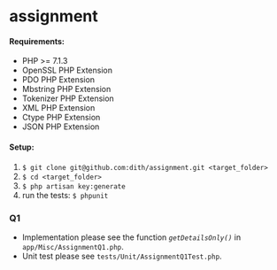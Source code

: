 # assignment
#### Requirements:
 * PHP >= 7.1.3
 * OpenSSL PHP Extension
 * PDO PHP Extension
 * Mbstring PHP Extension
 * Tokenizer PHP Extension
 * XML PHP Extension
 * Ctype PHP Extension
 * JSON PHP Extension
 
#### Setup:
 1. `$ git clone git@github.com:dith/assignment.git <target_folder>`
 1. `$ cd <target_folder>`
 1. `$ php artisan key:generate`
 1. run the tests: `$ phpunit`

### Q1
- Implementation please see the function _`getDetailsOnly()`_ in `app/Misc/AssignmentQ1.php`.
- Unit test please see `tests/Unit/AssignmentQ1Test.php`.
